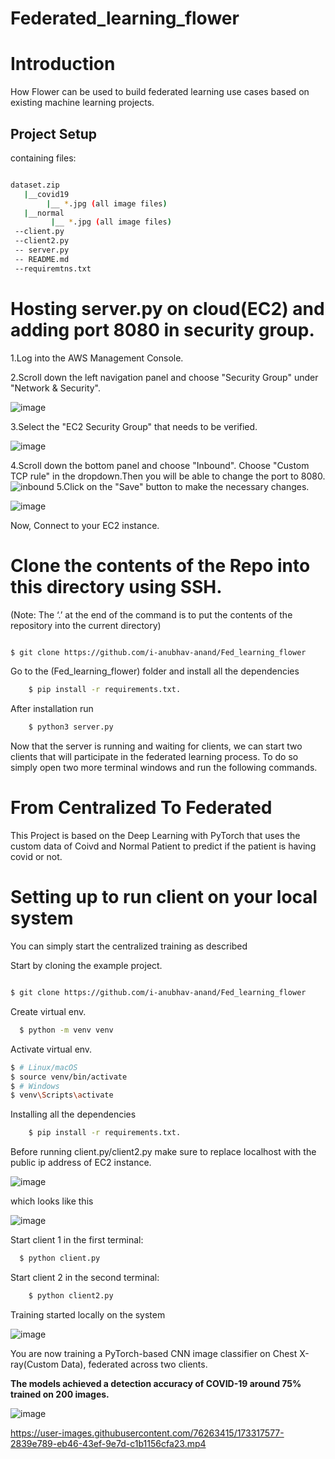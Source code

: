 # Federated_learning_flower


<h1>Introduction</h1>
How Flower can be used to build federated learning use cases based on existing machine learning projects.

<h2>Project Setup</h2>

containing files:
```bash

dataset.zip
   |__covid19
        |__ *.jpg (all image files)
   |__normal
         |__ *.jpg (all image files)
 --client.py
 --client2.py
 -- server.py
 -- README.md
 --requiremtns.txt
```

 
  
  <h1>Hosting server.py on cloud(EC2) and adding port 8080 in security group.</h1>
  1.Log into the AWS Management Console.
  
  2.Scroll down the left navigation panel and choose "Security Group" under "Network & Security".
   
   ![image](https://user-images.githubusercontent.com/76263415/174425642-3f7d086a-1786-436b-a992-7ec4f1dbe087.png)
   
  3.Select the "EC2 Security Group" that needs to be verified.
  
  ![image](https://user-images.githubusercontent.com/76263415/174425658-56404bde-a5de-448d-bae1-c8ea8c47f9f2.png)

  4.Scroll down the bottom panel and choose "Inbound". Choose "Custom TCP rule" in the dropdown.Then you will be able to change the port to 8080.
   ![inbound](https://user-images.githubusercontent.com/76263415/174425457-bbc38b00-4534-47d8-b28d-0daf3e57958d.png)
  5.Click on the "Save" button to make the necessary changes.
  
  ![image](https://user-images.githubusercontent.com/76263415/174425684-675f2fab-6cc8-4049-94ac-61f033038975.png)
  
  
  Now, Connect to your EC2 instance.
  
  <h1>Clone the contents of the Repo into this directory using SSH.</h1>
  (Note: The ‘.’ at the end of the command is to put the contents of the repository into the current directory)
  
```bash

$ git clone https://github.com/i-anubhav-anand/Fed_learning_flower

```
     
   Go to the (Fed_learning_flower) folder and install all the dependencies

```bash
    $ pip install -r requirements.txt.
```
  After installation run 
  
```bash
    $ python3 server.py
```
  Now that the server is running and waiting for clients, we can start two clients that will participate in the federated learning process.
  To do so simply open two more   terminal windows and run the following commands.


 <h1>From Centralized To Federated </h1>
 
  This Project is based on the Deep Learning with PyTorch that uses the custom data of Coivd and Normal Patient to predict if the patient is having covid or not.
  
  <h1>Setting up to run client on your local system</h1>
  
  You can simply start the centralized training as described
  
  Start by cloning the example project.

```bash

$ git clone https://github.com/i-anubhav-anand/Fed_learning_flower

```
  
  
  Create virtual env.
  
  ```bash
    $ python -m venv venv
 ```
 Activate virtual env.
 ```bash
$ # Linux/macOS
$ source venv/bin/activate  
$ # Windows
$ venv\Scripts\activate 
 ```
 Installing all the dependencies
```bash
    $ pip install -r requirements.txt.
```
Before running client.py/client2.py make sure to replace localhost with the  public ip address of EC2 instance.
 
 ![image](https://user-images.githubusercontent.com/76263415/174426161-751c0702-bbd8-4fac-af7b-2d1e3f92f5d0.png)

which looks like this

![image](https://user-images.githubusercontent.com/76263415/174426355-ab394c55-fe69-4810-b3cf-18cdf784a7d0.png)



Start client 1 in the first terminal:

  ```bash
    $ python client.py
```

  Start client 2 in the second terminal:

```bash
    $ python client2.py
```  
Training started locally on the system

![image](https://user-images.githubusercontent.com/76263415/174426349-fb910a9c-5a7f-467b-a953-cde375ac095f.png)


 
  
  

    



  

  
  
  You are now training a PyTorch-based CNN image classifier on Chest X-ray(Custom Data), federated across two clients.
  
<b>The models achieved a detection accuracy of COVID-19 around 75% trained on 200 images.</b>

 

![image](https://user-images.githubusercontent.com/76263415/174429467-d8d5c7d1-c6fc-4350-84d5-39e577d559d5.png)


https://user-images.githubusercontent.com/76263415/173317577-2839e789-eb46-43ef-9e7d-c1b1156cfa23.mp4




  
